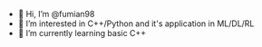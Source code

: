 - 👋 Hi, I’m @fumian98
- 👀 I’m interested in C++/Python and it's application in ML/DL/RL
- 🌱 I’m currently learning basic C++

<!---
fumian98/fumian98 is a ✨ special ✨ repository because its `README.md` (this file) appears on your GitHub profile.
You can click the Preview link to take a look at your changes.
--->
